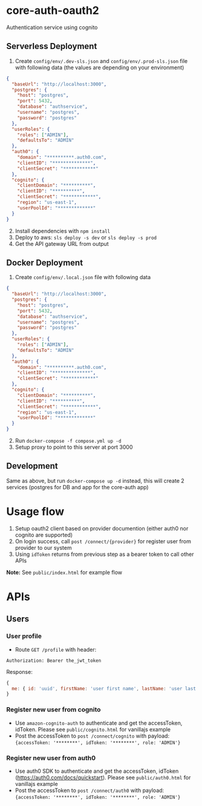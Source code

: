 # core-auth-oauth2
Authentication service using cognito

## Serverless Deployment
1. Create `config/env/.dev-sls.json` and `config/env/.prod-sls.json` file with following data (the values are depending on your environment)
```json
{
  "baseUrl": "http://localhost:3000",
  "postgres": {
    "host": "postgres",
    "port": 5432,
    "database": "authservice",
    "username": "postgres",
    "password": "postgres"
  },
  "userRoles": {
    "roles": ["ADMIN"],
    "defaultsTo": "ADMIN"
  },
  "auth0": {
    "domain": "**********.auth0.com",
    "clientID": "**************",
    "clientSecret": "************"
  },
  "cognito": {
    "clientDomain": "**********",
    "clientID": "**********",
    "clientSecret": "************",
    "region": "us-east-1",
    "userPoolId": "*************"
  }
}
```
2. Install dependencies with `npm install`
3. Deploy to aws: `sls deploy -s dev` or `sls deploy -s prod`
4. Get the API gateway URL from output

## Docker Deployment
1. Create `config/env/.local.json` file with following data

```json
{
  "baseUrl": "http://localhost:3000",
  "postgres": {
    "host": "postgres",
    "port": 5432,
    "database": "authservice",
    "username": "postgres",
    "password": "postgres"
  },
  "userRoles": {
    "roles": ["ADMIN"],
    "defaultsTo": "ADMIN"
  },
  "auth0": {
    "domain": "**********.auth0.com",
    "clientID": "**************",
    "clientSecret": "************"
  },
  "cognito": {
    "clientDomain": "**********",
    "clientID": "**********",
    "clientSecret": "************",
    "region": "us-east-1",
    "userPoolId": "*************"
  }
}
```

2. Run `docker-compose -f compose.yml up -d`
3. Setup proxy to point to this server at port 3000

## Development

Same as above, but run `docker-compose up -d` instead, this will create 2 services (postgres for DB and app for the core-auth app)


# Usage flow
1. Setup oauth2 client based on provider documention (either auth0 nor cognito are supported)
2. On login success, call `post /connect/{provider}` for register user from provider to our system
3. Using `idToken` returns from previous step as a bearer token to call other APIs

**Note:** See `public/index.html` for example flow

# APIs

## Users

### User profile
- Route `GET /profile` with header:
```
Authorization: Bearer the_jwt_token
```

Response:
```js
{
  me: { id: 'uuid', firstName: 'user first name', lastName: 'user last name', email: 'useremail' }
}
```

### Register new user from cognito
- Use `amazon-cognito-auth` to authenticate and get the accessToken, idToken. Please see `public/cognito.html` for vanillajs example
- Post the accessToken to `post /connect/cognito` with payload: `{accessToken: '********', idToken: '********', role: 'ADMIN'}`


### Register new user from auth0
- Use auth0 SDK to authenticate and get the accessToken, idToken (https://auth0.com/docs/quickstart). Please see `public/auth0.html` for vanillajs example
- Post the accessToken to `post /connect/auth0` with payload: `{accessToken: '********', idToken: '********', role: 'ADMIN'}`
